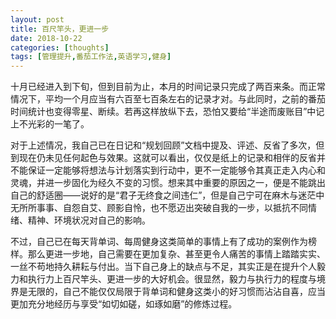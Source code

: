 ```yaml
---
layout: post
title: 百尺竿头，更进一步
date: 2018-10-22
categories: [thoughts]
tags: [管理提升,番茄工作法,英语学习,健身]
---
```


十月已经进入到下旬，但到目前为止，本月的时间记录只完成了两百来条。而正常情况下，平均一个月应当有六百至七百条左右的记录才对。与此同时，之前的番茄时间统计也变得零星、断续。若再这样放纵下去，恐怕又要给“半途而废账目”中记上不光彩的一笔了。

对于上述情况，我自己已在日记和“规划回顾”文档中提及、评述、反省了多次，但到现在仍未见任何起色与效果。这就可以看出，仅仅是纸上的记录和相伴的反省并不能保证一定能够将想法与计划落实到行动中，更不一定能够令其真正走入内心和灵魂，并进一步固化为经久不变的习惯。想来其中重要的原因之一，便是不能跳出自己的舒适圈——说好的是“君子无终食之间违仁”，但是自己宁可在麻木与迷茫中无所所事事、自怨自艾、顾影自怜，也不愿迈出突破自我的一步，以抵抗不同情绪、精神、环境状况对自己的影响。

不过，自己已在每天背单词、每周健身这类简单的事情上有了成功的案例作为榜样。那么更进一步地，自己需要在更加复杂、甚至更令人痛苦的事情上踏踏实实、一丝不苟地持久耕耘与付出。当下自己身上的缺点与不足，其实正是在提升个人毅力和执行力上百尺竿头、更进一步的大好机会。很显然，毅力与执行力的程度与境界是无限的，自己不能仅仅局限于背单词和健身这类小的好习惯而沾沾自喜，应当更加充分地经历与享受“如切如磋，如琢如磨”的修炼过程。

